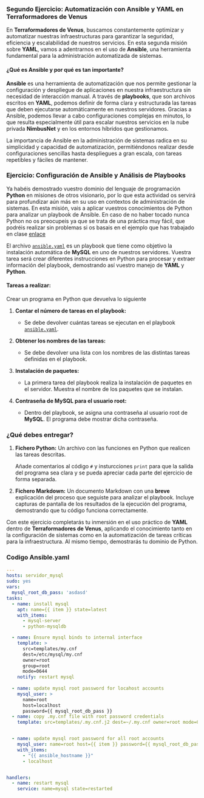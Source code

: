 ### Segundo Ejercicio: Automatización con Ansible y YAML en Terraformadores de Venus

En **Terraformadores de Venus**, buscamos constantemente optimizar y automatizar nuestras infraestructuras para garantizar la seguridad, eficiencia y escalabilidad de nuestros servicios. En esta segunda misión sobre **YAML**, vamos a adentrarnos en el uso de **Ansible**, una herramienta fundamental para la administración automatizada de sistemas.

#### ¿Qué es Ansible y por qué es tan importante?

**Ansible** es una herramienta de automatización que nos permite gestionar la configuración y despliegue de aplicaciones en nuestra infraestructura sin necesidad de interacción manual. A través de **playbooks**, que son archivos escritos en **YAML**, podemos definir de forma clara y estructurada las tareas que deben ejecutarse automáticamente en nuestros servidores. Gracias a Ansible, podemos llevar a cabo configuraciones complejas en minutos, lo que resulta especialmente útil para escalar nuestros servicios en la nube privada **NimbusNet** y en los entornos híbridos que gestionamos.

La importancia de Ansible en la administración de sistemas radica en su simplicidad y capacidad de automatización, permitiéndonos realizar desde configuraciones sencillas hasta despliegues a gran escala, con tareas repetibles y fáciles de mantener.

### Ejercicio: Configuración de Ansible y Análisis de Playbooks

Ya habéis demostrado vuestro dominio del lenguaje de programación **Python** en misiones de otros visionario, por lo que esta actividad os servirá para profundizar aún más en su uso en contextos de administración de sistemas. En esta misión, vais a aplicar vuestros conocimientos de Python para analizar un playbook de Ansible. En caso de no haber tocado nunca Python no os preocupeis ya que se trata de una práctica muy fácil, que podréis realizar sin problemas si os basais en el ejemplo que has trabajado en clase [enlace](./ejemplosLibros.md)

El archivo [`ansible.yaml`](./ansible.yaml) es un playbook que tiene como objetivo la instalación automática de **MySQL** en uno de nuestros servidores. Vuestra tarea será crear diferentes instrucciones en Python para procesar y extraer información del playbook, demostrando así vuestro manejo de **YAML** y **Python**.

#### Tareas a realizar:
Crear un programa en Python que devuelva lo siguiente
1. **Contar el número de tareas en el playbook:**
   - Se debe devolver cuántas tareas se ejecutan en el playbook [`ansible.yaml`](./ansible.yaml).

2. **Obtener los nombres de las tareas:**
   - Se debe devolver una lista con los nombres de las distintas tareas definidas en el playbook.

3. **Instalación de paquetes:**
   - La primera tarea del playbook realiza la instalación de paquetes en el servidor. Muestra el nombre de los paquetes que se instalan.

4. **Contraseña de MySQL para el usuario root:**
   - Dentro del playbook, se asigna una contraseña al usuario root de **MySQL**. El programa debe mostrar dicha contraseña.


### ¿Qué debes entregar?

1. **Fichero Python:** Un archivo con las funciones en Python que realicen las tareas descritas. 

   Añade comentarios al código `#` y insturcciones `print` para que la salida del programa sea clara y se pueda apreciar cada parte del ejercicio de forma separada.
   
2. **Fichero Markdown:** Un documento Markdown con una **breve** explicación del proceso que seguiste para analizar el playbook. Incluye capturas de pantalla de los resultados de la ejecución del programa, demostrando que tu código funciona correctamente.

Con este ejercicio completarás tu inmersión en el uso práctico de **YAML** dentro de **Terraformadores de Venus**, aplicando el conocimiento tanto en la configuración de sistemas como en la automatización de tareas críticas para la infraestructura. Al mismo tiempo, demostrarás tu dominio de Python.


### Codigo Ansible.yaml
```yaml
---
hosts: servidor_mysql
sudo: yes
vars:
  mysql_root_db_pass: 'asdasd'
tasks:
  - name: install mysql
    apt: name={{ item }} state=latest
    with_items:
      - mysql-server
      - python-mysqldb 

  - name: Ensure mysql binds to internal interface
    template: >
      src=templates/my.cnf 
      dest=/etc/mysql/my.cnf 
      owner=root 
      group=root 
      mode=0644
    notify: restart mysql
  
  - name: update mysql root password for locahost accounts
    mysql_user: >
      name=root
      host=localhost
      password={{ mysql_root_db_pass }}
  - name: copy .my.cnf file with root password credentials
    template: src=templates/.my.cnf.j2 dest=~/.my.cnf owner=root mode=0600


  - name: update mysql root password for all root accounts
    mysql_user: name=root host={{ item }} password={{ mysql_root_db_pass }}
    with_items:
      - "{{ ansible_hostname }}"
      - localhost


handlers:
  - name: restart mysql
    service: name=mysql state=restarted
```